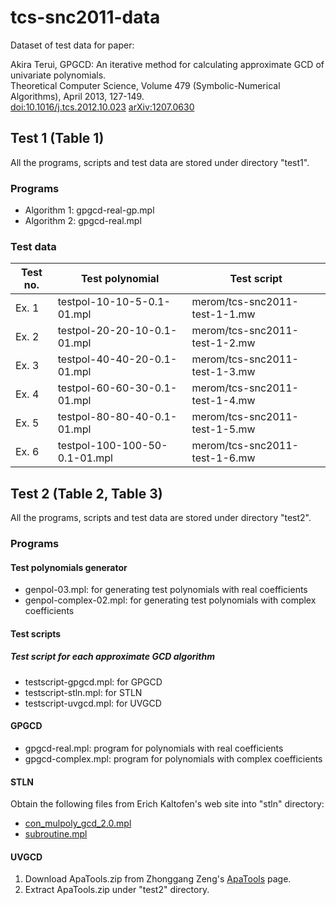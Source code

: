 # tcs-snc2011-data

Dataset of test data for paper:

Akira Terui, GPGCD: An iterative method for calculating approximate GCD of
univariate polynomials.  
Theoretical Computer Science, Volume 479 (Symbolic-Numerical
Algorithms), April 2013, 127-149.  
[doi:10.1016/j.tcs.2012.10.023](http://dx.doi.org/10.1016/j.tcs.2012.10.023)
[arXiv:1207.0630](https://arxiv.org/abs/1207.0630)

## Test 1 (Table 1)

All the programs, scripts and test data are stored under directory
"test1".

### Programs

- Algorithm 1: gpgcd-real-gp.mpl
- Algorithm 2: gpgcd-real.mpl

### Test data

| Test no. | Test polynomial | Test script |
|---|---|---|
| Ex. 1 | testpol-10-10-5-0.1-01.mpl | merom/tcs-snc2011-test-1-1.mw |
| Ex. 2 | testpol-20-20-10-0.1-01.mpl | merom/tcs-snc2011-test-1-2.mw |
| Ex. 3 | testpol-40-40-20-0.1-01.mpl | merom/tcs-snc2011-test-1-3.mw |
| Ex. 4 | testpol-60-60-30-0.1-01.mpl | merom/tcs-snc2011-test-1-4.mw |
| Ex. 5 | testpol-80-80-40-0.1-01.mpl | merom/tcs-snc2011-test-1-5.mw |
| Ex. 6 | testpol-100-100-50-0.1-01.mpl | merom/tcs-snc2011-test-1-6.mw |

## Test 2 (Table 2, Table 3)

All the programs, scripts and test data are stored under directory
"test2".

### Programs

#### Test polynomials generator

- genpol-03.mpl: for generating test polynomials with real
  coefficients
- genpol-complex-02.mpl: for generating test polynomials with complex 
  coefficients

#### Test scripts

##### Test script for each approximate GCD algorithm

- testscript-gpgcd.mpl: for GPGCD
- testscript-stln.mpl: for STLN
- testscript-uvgcd.mpl: for UVGCD

#### GPGCD

- gpgcd-real.mpl: program for polynomials with real coefficients
- gpgcd-complex.mpl: program for polynomials with complex coefficients 

#### STLN

Obtain the following files from Erich Kaltofen's web site into "stln"
directory:

- [con_mulpoly_gcd_2.0.mpl](http://www4.ncsu.edu/~kaltofen/software/manystln/con_mulpoly_gcd_2.0.mpl)
- [subroutine.mpl](http://www4.ncsu.edu/~kaltofen/software/manystln/subroutine.mpl) 
  

#### UVGCD

1. Download ApaTools.zip from Zhonggang Zeng's
   [ApaTools](http://homepages.neiu.edu/~zzeng/apatools.htm) page.
2. Extract ApaTools.zip under "test2" directory.
